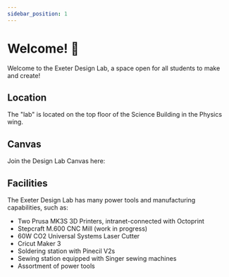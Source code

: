 ```yaml
---
sidebar_position: 1
---
```


# Welcome! 👋

Welcome to the Exeter Design Lab, a space open for all students to make and create!

## Location

The "lab" is located on the top floor of the Science Building in the Physics wing.

## Canvas

Join the Design Lab Canvas here:

## Facilities

The Exeter Design Lab has many power tools and manufacturing capabilities, such as:

- Two Prusa MK3S 3D Printers, intranet-connected with Octoprint
- Stepcraft M.600 CNC Mill (work in progress)
- 60W CO2 Universal Systems Laser Cutter
- Cricut Maker 3
- Soldering station with Pinecil V2s
- Sewing station equipped with Singer sewing machines
- Assortment of power tools